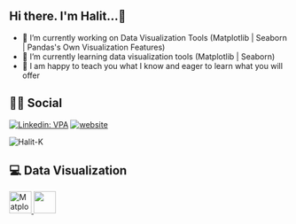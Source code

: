 ## Hi there. I'm Halit...👋


- 🔭 I’m currently working on Data Visualization Tools (Matplotlib | Seaborn | Pandas's Own Visualization Features)
- 🌱 I’m currently learning data visualization tools (Matplotlib | Seaborn)
- 💬 I am happy to teach you what I know and eager to learn what you will offer  


## 👨👩 Social

[![Linkedin: VPA](https://img.shields.io/badge/linkedin-%230077B5.svg?&style=for-the-badge&logo=linkedin&logoColor=white)](https://www.linkedin.com/in/halit-kili%C3%A7-a88974215/)
[![website](https://img.shields.io/badge/gmail-f1f2f6.svg?&style=for-the-badge&logo=gmail&logoColor=red)](mailto:hldklc06@gmail.com)

<p align="left"> <img src="https://komarev.com/ghpvc/?username=SalihFurkanSaglam" alt="Halit-K" /> </p>


## 💻 Data Visualization 

<a href="#" target="_blank"> <img src="https://matplotlib.org/stable/_static/logo2_compressed.svg" alt="Matplotlib" height="40"/> </a>
<a href="#" target="_blank"> <img src="https://seaborn.pydata.org/_static/logo-wide-lightbg.svg" height="40"/>
